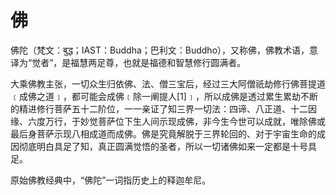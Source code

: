# 佛

佛陀（梵文：बुद्ध；IAST：Buddha；巴利文：Buddho），又称佛，佛教术语，意译为“觉者”，是福慧两足尊，也就是福德和智慧修行圆满者。

大乘佛教主张，一切众生归依佛、法、僧三宝后，经过三大阿僧祇劫修行佛菩提道﹝成佛之道﹞，都可能会成佛﹝除一阐提人[1]﹞，所以成佛是透过累生累劫不断的精进修行菩萨五十二阶位，一一亲证了知三界一切法：四谛、八正道、十二因缘、六度万行，于妙觉菩萨位下生人间示现成佛，非今生今世可以成就，唯除佛或最后身菩萨示现八相成道而成佛。佛是究竟解脱于三界轮回的、对于宇宙生命的成因彻底明白具足了知，真正圆满觉悟的圣者，所以一切诸佛如来一定都是十号具足。

原始佛教经典中，“佛陀”一词指历史上的释迦牟尼。
